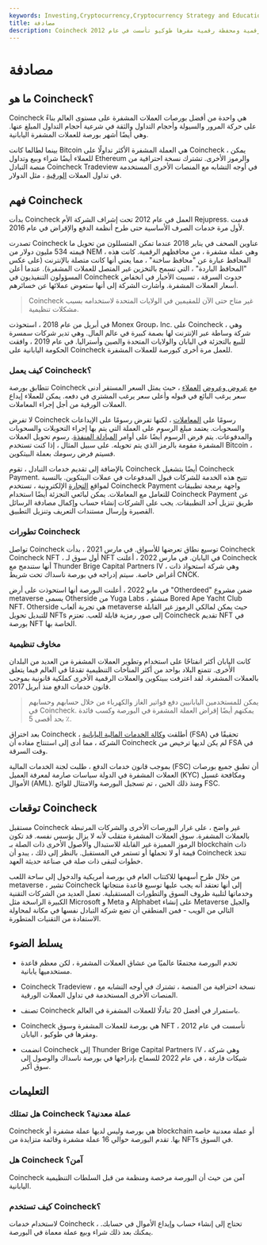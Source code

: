 ```yaml
---
keywords: Investing,Cryptocurrency,Cryptocurrency Strategy and Education,Strategy and Education
title: مصادفة
description: Coincheck هي بورصة عملات رقمية ومحفظة رقمية مقرها طوكيو تأسست في عام 2012.
---
```


# مصادفة
## ما هو Coincheck؟

Coincheck هي واحدة من أفضل بورصات العملات المشفرة على مستوى العالم بناءً على حركة المرور والسيولة وأحجام التداول والثقة في شرعية أحجام التداول المبلغ عنها. وهي أيضًا أشهر بورصة للعملات المشفرة اليابانية.

بينما لطالما كانت Bitcoin هي العملة المشفرة الأكثر تداولًا على Coincheck ، يمكن للعملاء أيضًا شراء وبيع وتداول Ethereum والرموز الأخرى. تشترك نسخة احترافية من منصة التبادل Coincheck Tradeview في أوجه التشابه مع المنصات الأخرى المستخدمة في تداول العملات [الورقية](/fiatmoney) ، مثل الدولار.

## فهم Coincheck

بدأت Coincheck العمل في عام 2012 تحت إشراف الشركة الأم Rejupress. قدمت لأول مرة خدمات الصرف الأساسية حتى طرح أنظمة الدفع والإقراض في عام 2016.

تصدرت Coincheck عناوين الصحف في يناير 2018 عندما تمكن المتسللون من تحويل ما قيمته 534 مليون دولار من NEM ، وهي عملة مشفرة ، من محافظهم الرقمية. كانت هذه المحافظ عبارة عن "محافظ ساخنة" ، مما يعني أنها كانت متصلة بالإنترنت (على عكس "المحافظ الباردة" ، التي تسمح بالتخزين غير المتصل للعملات المشفرة). عندما أعلن المسؤولون التنفيذيون في Coincheck حدوث السرقة ، تسببت الأخبار في انخفاض أسعار العملات المشفرة. وأشارت الشركة إلى أنها ستعوض عملائها عن خسائرهم.

> Coincheck غير متاح حتى الآن للمقيمين في الولايات المتحدة لاستخدامه بسبب مشكلات تنظيمية.

>

في أبريل من عام 2018 ، استحوذت Monex Group، Inc. على Coincheck ، وهي شركة وساطة عبر الإنترنت لها بصمة كبيرة في عالم المال. وهي تدير شركات سمسرة للبيع بالتجزئة في اليابان والولايات المتحدة والصين وأستراليا. في عام 2019 ، وافقت الحكومة اليابانية على Coincheck للعمل مرة أخرى كبورصة للعملات المشفرة.

### كيف يعمل Coincheck؟

تتطابق بورصة Coincheck مع [عروض وعروض](/offer) [العملاء](/bid) ، حيث يمثل السعر المستقر أدنى سعر يرغب البائع في قبوله وأعلى سعر يرغب المشتري في دفعه. يمكن للعملاء إيداع العملات الورقية من أجل إجراء المعاملات.

لا تفرض Coincheck رسومًا على [المعاملات](/transaction-fees) ، لكنها تفرض رسومًا على الإيداعات والسحوبات. يعتمد مبلغ الرسوم على العملة التي يتم بها إجراء التحويلات والسحوبات والمدفوعات. يتم فرض الرسوم أيضًا على أوامر [المبادلة المنفذة](/swap). رسوم تحويل العملات المشفرة مقومة بالرمز الذي يتم تحويله. على سبيل المثال ، إذا كنت تستخدم Bitcoin ، فسيتم فرض رسومك بعملة البيتكوين.

بالإضافة إلى تقديم خدمات التبادل ، تقوم Coincheck أيضًا بتشغيل Coincheck Payment. تتيح هذه الخدمة للشركات قبول المدفوعات في عملات البيتكوين. بالنسبة لمواقع [التجارة](/ecommerce) الإلكترونية ، تستخدم Coincheck Payment واجهة برمجة تطبيقات للتعامل مع المعاملات. يمكن لبائعي التجزئة أيضًا استخدام Coincheck Payment عن طريق تنزيل أحد التطبيقات. يجب على الشركات إنشاء حساب وإكمال مصادقة الرسائل القصيرة وإرسال مستندات التعريف وتنزيل التطبيق.

### تطورات Coincheck

تواصل Coincheck توسيع نطاق تعرضها للأسواق. في مارس 2021 ، بدأت Coincheck Coincheck NFT ، أول سوق لـ NFT في اليابان. في مارس 2022 ، أعلنت Coincheck أنها ستندمج مع Thunder Brige Capital Partners IV ، وهي شركة استحواذ ذات أغراض خاصة. سيتم إدراجه في بورصة ناسداك تحت شريط CNCK.

في مايو 2022 ، أعلنت البورصة أنها استحوذت على أرض "Otherdeed" ضمن مشروع metaverse يسمى Otherside من Yuga Labs ، منشئو Bored Ape Yacht Club NFT. Otherside هي تجربة ألعاب metaverse حيث يمكن لمالكي الرموز غير القابلة للتبديل تحويل NFTs إلى صور رمزية قابلة للعب. تعتزم Coincheck تقديم NFT في بورصة NFT الخاصة بها.

### مخاوف تنظيمية

كانت اليابان أكثر انفتاحًا على استخدام وتطوير العملات المشفرة من العديد من البلدان الأخرى. تتمتع البلاد بواحد من أكثر المناخات التنظيمية تقدمًا في العالم فيما يتعلق بالعملات المشفرة. لقد اعترفت ببيتكوين والعملات الرقمية الأخرى كملكية قانونية بموجب قانون خدمات الدفع منذ أبريل 2017.

> يمكن للمستخدمين اليابانيين دفع فواتير الغاز والكهرباء من خلال حسابهم وحسابهم في Coincheck. يمكنهم أيضًا إقراض العملة المشفرة في البورصة وكسب فائدة بحد أقصى 5 ٪.

>

بعد اختراق Coincheck ، أطلقت [وكالة الخدمات المالية اليابانية](/financial-services-agency-fsa) (FSA) تحقيقًا في الشركة ، مما أدى إلى استنتاج مفاده أن Coincheck لم يكن لديها ترخيص من FSA في وقت السرقة.

بموجب قانون خدمات الدفع ، طلبت لجنة الخدمات المالية (FSC) أن تطبق جميع بورصات العملات المشفرة في الدولة سياسات صارمة لمعرفة العميل (KYC) ومكافحة غسيل الأموال (AML). ومنذ ذلك الحين ، تم تسجيل البورصة والامتثال للوائح FSC.

## توقعات Coincheck

مستقبل Coincheck غير واضح ، على غرار البورصات الأخرى والشركات المرتبطة بالعملات المشفرة. سوق العملات المشفرة متقلب لأنه لا يزال يؤسس نفسه. قد تكون الرموز المميزة غير القابلة للاستبدال والأصول الأخرى ذات الصلة بـ blockchain ذات قيمة أو لا تحملها أو تستمر في المستقبل. بالنظر إلى ذلك ، يبدو أن Coincheck تتخذ خطوات لتبقى ذات صلة في صناعة حديثة العهد.

من خلال طرح أسهمها للاكتتاب العام في بورصة أمريكية والدخول إلى ساحة اللعب metaverse ، تشير Coincheck إلى أنها تعتقد أنه يجب عليها توسيع قاعدة منتجاتها وخدماتها لتلبية ظروف السوق والتطورات المستقبلية. تعمل العديد من الشركات التقنية الكبيرة الراسخة مثل Microsoft و Meta و Alphabet على إنشاء Metaverse والجيل التالي من الويب - فمن المنطقي أن تضع شركة التبادل نفسها في مكانة لمحاولة الاستفادة من التقنيات المتطورة.

## يسلط الضوء

- تخدم البورصة مجتمعًا عالميًا من عشاق العملات المشفرة ، لكن معظم قاعدة مستخدميها يابانية.

- Coincheck Tradeview ، نسخة احترافية من المنصة ، تشترك في أوجه التشابه مع المنصات الأخرى المستخدمة في تداول العملات الورقية.

- تصنف Coincheck باستمرار في أفضل 20 تبادلًا للعملات المشفرة في العالم.

- Coincheck هي بورصة للعملات المشفرة وسوق NFT ، تأسست في عام 2012 ومقرها في طوكيو ، اليابان.

- انضمت Coincheck إلى Thunder Brige Capital Partners IV ، وهي شركة شيكات فارغة ، في عام 2022 للسماح بإدراجها في بورصة ناسداك والوصول إلى سوق أكبر.

## التعليمات

### هل تمتلك Coincheck عملة معدنية؟

Coincheck هي بورصة وليس لديها عملة مشفرة أو blockchain أو عملة معدنية خاصة بها. تقدم البورصة حوالي 16 عملة مشفرة وقائمة متزايدة من NFTs في السوق.

### هل Coincheck آمن؟

Coincheck آمن من حيث أن البورصة مرخصة ومنظمة من قبل السلطات التنظيمية اليابانية.

### كيف تستخدم Coincheck؟

لاستخدام خدمات Coincheck ، تحتاج إلى إنشاء حساب وإيداع الأموال في حسابك. يمكنك بعد ذلك شراء وبيع عملة معماة في البورصة.

